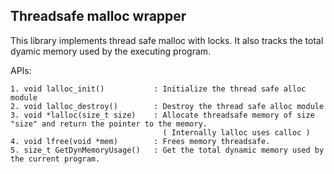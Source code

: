 ## Threadsafe malloc wrapper 

 This library implements thread safe malloc with locks. It also tracks the total dyamic memory used by the executing program. 

APIs:

    1. void lalloc_init()           : Initialize the thread safe alloc module
    2. void lalloc_destroy()        : Destroy the thread safe alloc module
    3. void *lalloc(size_t size)    : Allocate threadsafe memory of size "size" and return the pointer to the memory. 
                                      ( Internally lalloc uses calloc ) 
    4. void lfree(void *mem)        : Frees memory threadsafe. 
    5. size_t GetDynMemoryUsage()   : Get the total dynamic memory used by the current program.





